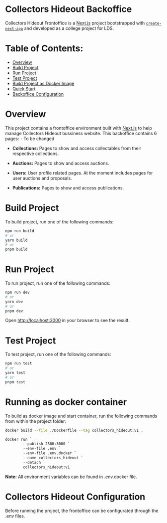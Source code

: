 # Collectors Hideout Backoffice

 Collectors Hideout Frontoffice is a [Next.js](https://nextjs.org/) project bootstrapped with [`create-next-app`](https://github.com/vercel/next.js/tree/canary/packages/create-next-app) and developed as a college project for LDS.

# Table of Contents:
* [Overview](#overview)
* [Build Project](#build-project)
* [Run Project](#run-project)
* [Test Project](#test-project)
* [Build Project as Docker Image](#building-as-docker-image)
* [Quick Start](#quick-start)
* [Backoffice Configuration](#chatbot-configuration)

# Overview

This project contains a frontoffice environment built with [Next.js](https://nextjs.org/) to help manage Collectors Hideout bussiness website. This backoffice contains 6 pages: - To be changed

* **Collections:** Pages to show and access collectables from their respective collections.

* **Auctions:** Pages to show and access auctions.

* **Users:** User profile related pages. At the moment includes pages for user auctions and proposals.

* **Publications:** Pages to show and access publications.


# Build Project

To build project, run one of the following commands:    

```bash
npm run build
# or
yarn build
# or
pnpm build
```
# Run Project

To run project, run one of the following commands:

```bash
npm run dev
# or
yarn dev
# or
pnpm dev
```

Open [http://localhost:3000](http://localhost:3000) in your browser to see the result.

# Test Project

To test project, run one of the following commands:

```bash
npm run test
# or
yarn test
# or
pnpm test
```

# Running as docker container

To build as docker image and start container, run the following commands from within the project folder:

```bash
docker build --file ./Dockerfile --tag collectors_hideout:v1 .

docker run `
        --publish 2800:3000 `
        --env-file .env `
        --env-file .env.docker `
        --name collectors_hideout `
        --detach `
        collectors_hideout:v1
```

**Note:** All environment variables can be found in .env.docker file.

# Collectors Hideout Configuration

Before running the project, the frontoffice can be configurated through the .env files.